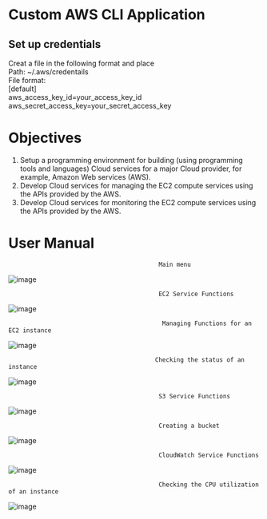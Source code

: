 # Custom AWS CLI Application

## Set up credentials
Creat a file in the following format and place   
Path: ~/.aws/credentails   
File format:   
[default]   
aws_access_key_id=your_access_key_id   
aws_secret_access_key=your_secret_access_key

# Objectives
1. Setup a programming environment for building (using programming tools and languages) Cloud services for a major Cloud provider, for example, Amazon Web services (AWS).
2. Develop Cloud services for managing the EC2 compute services using the APIs provided by the AWS.
3. Develop Cloud services for monitoring the EC2 compute services using the APIs provided by the AWS.

# User Manual
                                              Main menu

![image](https://user-images.githubusercontent.com/55482580/151803922-0fb7c61a-295a-427c-922f-f8ba80f41dec.png)
              
                                              EC2 Service Functions                                             
                                              
![image](https://user-images.githubusercontent.com/55482580/151804239-fc8b04da-9dd2-4f22-9df9-b89c029684c1.png)

                                               Managing Functions for an EC2 instance
                                              
![image](https://user-images.githubusercontent.com/55482580/151804473-8966d377-1860-4baf-91ee-d60ae114f407.png)
              
                                             Checking the status of an instance 

![image](https://user-images.githubusercontent.com/55482580/151804627-fdffe63f-45fa-4cff-9960-c85060b13fac.png)
              
                                              S3 Service Functions                                            
                                              
![image](https://user-images.githubusercontent.com/55482580/151804742-c6baaf25-198b-4850-a4b7-9a36de7685a6.png)

                                              Creating a bucket

![image](https://user-images.githubusercontent.com/55482580/151804841-2b344d2c-3de3-4fb4-9f8a-595a3feca80e.png)
              
                                              CloudWatch Service Functions                                             
                                              
![image](https://user-images.githubusercontent.com/55482580/151804917-9341dda1-adbf-4371-8b94-0d3583593bfd.png)

                                              Checking the CPU utilization of an instance

![image](https://user-images.githubusercontent.com/55482580/151805061-d7487828-283d-41ce-b9ad-511bae34bfea.png)    
